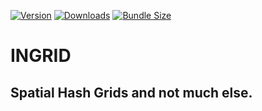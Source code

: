 [![Version](https://img.shields.io/npm/v/@hmans/ingrid)](https://www.npmjs.com/package/@hmans/ingrid)
[![Downloads](https://img.shields.io/npm/dt/@hmans/ingrid.svg)](https://www.npmjs.com/package/@hmans/ingrid)
[![Bundle Size](https://img.shields.io/bundlephobia/min/@hmans/ingrid?label=bundle%20size)](https://bundlephobia.com/result?p=@hmans/ingrid)

# INGRID

## Spatial Hash Grids and not much else.
